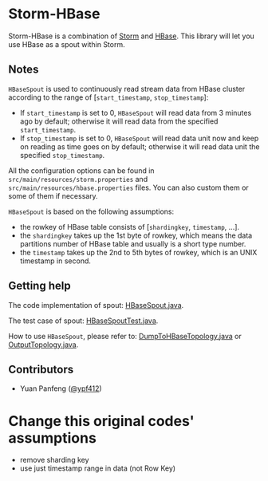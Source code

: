 # Storm-HBase
Storm-HBase is a combination of [Storm](https://github.com/nathanmarz/storm) and [HBase](https://github.com/apache/hbase). This library will let you use HBase as a spout within Storm.

## Notes
`HBaseSpout` is used to continuously read stream data from HBase cluster according to the range of [`start_timestamp`, `stop_timestamp`]:
* If `start_timestamp` is set to 0, `HBaseSpout` will read data from 3 minutes ago by default; otherwise it will read data from the specified `start_timestamp`.
* If `stop_timestamp` is set to 0, `HBaseSpout` will read data unit now and keep on reading as time goes on by default; otherwise it will read data unit the specified `stop_timestamp`.

All the configuration options can be found in `src/main/resources/storm.properties` and `src/main/resources/hbase.properties` files. You can also custom them or some of them if necessary.

`HBaseSpout` is based on the following assumptions:
* the rowkey of HBase table consists of [`shardingkey`, `timestamp`, ...].
* the `shardingkey` takes up the 1st byte of rowkey, which means the data partitions number of HBase table and usually is a short type number.
* the `timestamp` takes up the 2nd to 5th bytes of rowkey, which is an UNIX timestamp in second.

## Getting help
The code implementation of spout: [HBaseSpout.java](https://github.com/ypf412/storm-hbase/blob/master/src/main/java/ypf412/storm/spout/HBaseSpout.java).

The test case of spout: [HBaseSpoutTest.java](https://github.com/ypf412/storm-hbase/blob/master/src/test/java/ypf412/storm/HBaseSpoutTest.java).

How to use `HBaseSpout`, please refer to: [DumpToHBaseTopology.java](https://github.com/ypf412/storm-hbase/blob/master/src/main/java/ypf412/storm/topology/DumpToHBaseTopology.java) or [OutputTopology.java](https://github.com/ypf412/storm-hbase/blob/master/src/main/java/ypf412/storm/topology/OutputTopology.java).

## Contributors
* Yuan Panfeng ([@ypf412](https://github.com/ypf412))


# Change this original codes' assumptions 
* remove sharding key
* use just timestamp range in data (not Row Key)
